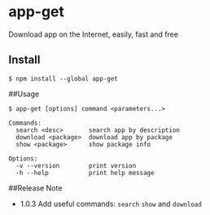 # app-get
Download app on the Internet, easily, fast and free

## Install 

    $ npm install --global app-get
  
##Usage

    $ app-get [options] command <parameters...>
  
    Commands:
      search <desc>       search app by description
      download <package>  download app by package
      show <package>      show package info
  
    Options:
      -v --version        print version
      -h --help           print help message
  
##Release Note

  - 1.0.3 Add useful commands: `search` `show` and `download`
  
